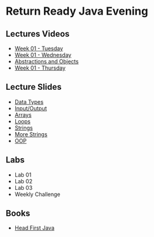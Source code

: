 # Return Ready Java Evening

## Lectures Videos

* [Week 01 - Tuesday](https://vimeo.com/475636824)
* [Week 01 - Wednesday](https://vimeo.com/470397914)
* [Abstractions and Objects](https://vimeo.com/471527613)
* [Week 01 - Thursday](https://vimeo.com/471533585)

## Lecture Slides
* [Data Types](./lectures/data-types.pdf)
* [Input/Output](./lectures/input-output.pdf)
* [Arrays](./lectures/arrays.pdf)
* [Loops](./lectures/control-flow-loops.pdf)
* [Strings](./lectures/strings.pdf)
* [More Strings](./lectures/more-strings.pdf)
* [OOP](./lectures/OOP-Part-01.pdf)


## Labs

* Lab 01
* Lab 02
* Lab 03
* Weekly Challenge


## Books
* [Head First Java](./books/HeadFirstJava2ndEdition.pdf)